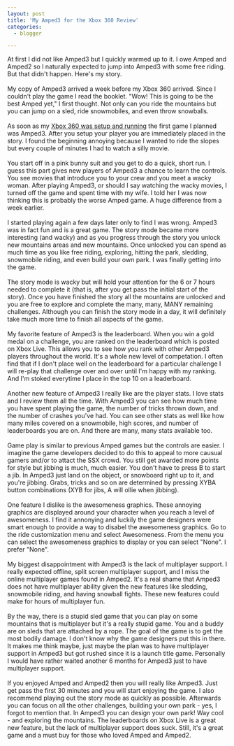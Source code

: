 ```yaml
---
layout: post
title: 'My Amped3 for the Xbox 360 Review'
categories:
  - blogger

---
```


At first I did not like Amped3 but I quickly warmed up to it.  I owe Amped and Amped2 so I naturally expected to jump into Amped3 with some free riding.  But that didn't happen.  Here's my story.<br /><br />My copy of Amped3 arrived a week before my Xbox 360 arrived.  Since I couldn't play the game I read the booklet.  "Wow! This is going to be the best Amped yet," I first thought.  Not only can you ride the mountains but you can jump on a sled, ride snowmobiles, and even throw snowballs.  <br /><br />As soon as my <a href="http://www.thecave.com/archive/2005/11/30/my_xbox_360_review.aspx">Xbox 360 was setup and running</a> the first game I planned was Amped3.  After you setup your player you are immediately placed in the story.  I found the beginning annoying because I wanted to ride the slopes but every couple of minutes I had to watch a silly movie.<br /><br />You start off in a pink bunny suit and you get to do a quick, short run.  I guess this part gives new players of Amped3 a chance to learn the controls.  You see movies that introduce you to your crew and you meet a wacky woman.  After playing Amped3, or should I say watching the wacky movies, I turned off the game and spent time with my wife.  I told her I was now thinking this is probably the worse Amped game.  A huge difference from a week earlier.<br /><br />I started playing again a few days later only to find I was wrong.  Amped3 was in fact fun and is a great game.  The story mode became more interesting (and wacky) and as you progress through the story you unlock new mountains areas and new mountains.  Once unlocked you can spend as much time as you like free riding, exploring, hitting the park, sledding, snowmobile riding, and even build your own park.  I was finally getting into the game.<br /><br />The story mode is wacky but will hold your attention for the 6 or 7 hours needed to complete it (that is, after you get pass the initial start of the story).  Once you have finished the story all the mountains are unlocked and you are free to explore and complete the many, many, MANY remaining challenges.  Although you can finish the story mode in a day, it will definitely take much more time to finish all aspects of the game.<br /><br />My favorite feature of Amped3 is the leaderboard.  When you win a gold medal on a challenge, you are ranked on the leaderboard which is posted on Xbox Live.  This allows you to see how you rank with other Amped3 players throughout the world.  It's a whole new level of competation.  I often find that if I don't place well on the leaderboard for a particular challenge I will re-play that challenge over and over until I'm happy with my ranking.  And I'm stoked everytime I place in the top 10 on a leaderboard.<br /><br />Another new feature of Amped3 I really like are the player stats.  I love stats and I review them all the time.  With Amped3 you can see how much time you have spent playing the game, the number of tricks thrown down, and the number of crashes you've had.  You can see other stats as well like how many miles covered on a snowmobile, high scores, and number of leaderboards you are on.  And there are many, many stats available too.<br /><br />Game play is similar to previous Amped games but the controls are easier.  I imagine the game developers decided to do this to appeal to more causual gamers and/or to attact the SSX crowd.  You still get awarded more points for style but jibbing is much, much easier.  You don't have to press B to start a jib.  In Amped3 just land on the object, or snowboard right up to it, and you're jibbing.  Grabs, tricks and so on are determined by pressing XYBA button combinations (XYB for jibs, A will ollie when jibbing).<br /><br />One feature I dislike is the awesomeness graphics.  These annoying graphics are displayed around your character when you reach a level of awesomeness.  I find it annonying and luckily the game designers were smart enough to provide a way to disabel the awesomeness graphics.  Go to the ride customization menu and select Awesomeness.  From the menu you can select the awesomeness graphics to display or you can select "None".  I prefer "None".<br /><br />My biggest disappointment with Amped3 is the lack of multiplayer support.  I really expected offline, split screen multiplayer support, and I miss the online multiplayer games found in Amped2.  It's a real shame that Amped3 does not have multiplayer ability given the new features like sledding, snowmobile riding, and having snowball fights.  These new features could make for hours of multiplayer fun.  <br /><br />By the way, there is a stupid sled game that you can play on some mountains that is multiplayer but it's a really stupid game.  You and a buddy are on sleds that are attached by a rope.  The goal of the game is to get the most bodily damage.  I don't know why the game designers put this in there.  It makes me think maybe, just maybe the plan was to have multiplayer support in Amped3 but got rushed since it is a launch title game.  Personally I would have rather waited another 6 months for Amped3 just to have multiplayer support.<br /><br />If you enjoyed Amped and Amped2 then you will really like Amped3.  Just get pass the first 30 minutes and you will start enjoying the game.  I also recommend playing out the story mode as quickly as possible.  Afterwards you can focus on all the other challenges, building your own park - yes, I forgot to mention that.  In Amped3 you can design your own park!  Way cool - and exploring the mountains.  The leaderboards on Xbox Live is a great new feature, but the lack of multiplayer support does suck.  Still, it's a great game and a must buy for those who loved Amped and Amped2.
